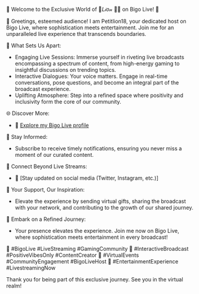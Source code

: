 🌟 Welcome to the Exclusive World of 🧠𝐿𝒾𝑜𝓃 🦁🤯 on Bigo Live! 🌟

👋 Greetings, esteemed audience! I am Petitlion18, your dedicated host on Bigo Live, where sophistication meets entertainment. Join me for an unparalleled live experience that transcends boundaries.

🎉 What Sets Us Apart:
   - Engaging Live Sessions: Immerse yourself in riveting live broadcasts encompassing a spectrum of content, from high-energy gaming to insightful discussions on trending topics.
   - Interactive Dialogues: Your voice matters. Engage in real-time conversations, pose questions, and become an integral part of the broadcast experience.
   - Uplifting Atmosphere: Step into a refined space where positivity and inclusivity form the core of our community.

🌐 Discover More:
   - 📍 [Explore my Bigo Live profile](https://bigo.onelink.me/1168916328?pid=SBLX&c=bigolive%3A%2F%2Flivevideoshow%3Froomid%3D7015338174445824037%26uid%3D560092345%26visitor%3D1%26code%3D6893554100&is_retargeting=true&af_web_dp=https%3A%2F%2Fapps.apple.com%2Fapp%2Fid1077137248&af_dp=bigolive%3A%2F%2Flivevideoshow%3Froomid%3D7015338174445824037%26uid%3D560092345%26visitor%3D1%26code%3D6893554100%26act%3Dact39011&af_dp=${encodeURIComponent(target)}&af_ios_url=${encodeURIComponent(https.www.lionofficiel.blogspot.com)}&af_android_url=${encodeURIComponent(https.www.lionofficiel.blogspot.com)})

🔔 Stay Informed:
   - Subscribe to receive timely notifications, ensuring you never miss a moment of our curated content.

🌈 Connect Beyond Live Streams:
   - 📱 [Stay updated on social media (Twitter, Instagram, etc.)]

🙏 Your Support, Our Inspiration:
   - Elevate the experience by sending virtual gifts, sharing the broadcast with your network, and contributing to the growth of our shared journey.

🚀 Embark on a Refined Journey:
   - Your presence elevates the experience. Join me now on Bigo Live, where sophistication meets entertainment in every broadcast!

📌 #BigoLive #LiveStreaming #GamingCommunity
📌 #InteractiveBroadcast #PositiveVibesOnly #ContentCreator
📌 #VirtualEvents #CommunityEngagement #BigoLiveHost
📌 #EntertainmentExperience #LivestreamingNow

Thank you for being part of this exclusive journey. See you in the virtual realm!
